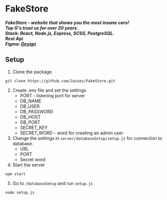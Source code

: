 # FakeStore

***FakeStore - website that shows you the most insane cars!<br/>
Top G's trust us for over 20 years.<br/>
Stack: React, Node.js, Express, SCSS, PostgreSQL.<br/>
Rest Api<br/>
Figma: [Design](https://www.figma.com/file/NSWJ4okPtl5Sb1EZbLcjww/Untitled?node-id=0%3A1&t=aZPMt9jHaS0wDSBO-1)***

## Setup

1. Clone the package.
```
git clone https://github.com/Jazzes/FakeStore.git
```
2. Create .env file and set the settings
   -  PORT - listening port for server
   -  DB_NAME
   -  DB_USER
   -  DB_PASSWORD
   -  DB_HOST
   -  DB_PORT
   -  SECRET_KEY
   -  SECRET_WORD - word for creating an admin user
3. Change the settings in `server/databaseSetup/setup.js` for connection to database.
   - URL
   - PORT
   - Secret word
4. Start the server
```
npm start
```
5. Go to `/databaseSetup` and run `setup.js`
```
node setup.js
```
